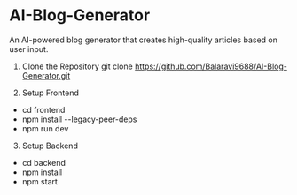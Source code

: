 # AI-Blog-Generator
An AI-powered blog generator that creates high-quality articles based on user input.

1. Clone the Repository
git clone https://github.com/Balaravi9688/AI-Blog-Generator.git

2. Setup Frontend

* cd frontend
* npm install --legacy-peer-deps
* npm run dev

3. Setup Backend

* cd backend
* npm install
* npm start
